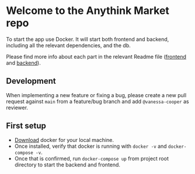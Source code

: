 # Welcome to the Anythink Market repo

To start the app use Docker. It will start both frontend and backend, including all the relevant dependencies, and the db.

Please find more info about each part in the relevant Readme file ([frontend](frontend/readme.md) and [backend](backend/README.md)).

## Development

When implementing a new feature or fixing a bug, please create a new pull request against `main` from a feature/bug branch and add `@vanessa-cooper` as reviewer.

## First setup

* [Download](https://docs.docker.com/get-docker/) docker for your local machine.  
* Once installed, verify that docker is running with `docker -v` and `docker-compose -v`.
* Once that is confirmed, run `docker-compose up` from project root directory to start the backend and frontend.
